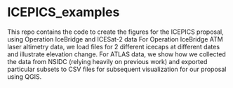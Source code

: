 # ICEPICS_examples
This repo contains the code to create the figures for the ICEPICS proposal, using Operation IceBridge and ICESat-2 data
For Operation IceBridge ATM laser altimetry data, we load files for 2 different icecaps at different dates and illustrate elevation change.
For ATLAS data, we show how we collected the data from NSIDC (relying heavily on previous work) and exported particular subsets to CSV files for subsequent visualization for our proposal using QGIS.  
